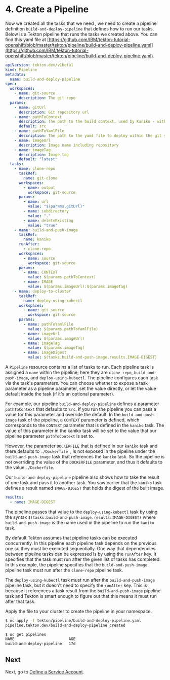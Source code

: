 # 4. Create a Pipeline

Now we created all the tasks that we need , we need to create a pipeline definition `build-and-deploy-pipeline` that defines how to run our tasks. Below is a Tekton pipeline that runs the tasks we created above. You can find this yaml file at [https://github.com/IBM/tekton-tutorial-openshift/blob/master/tekton/pipeline/build-and-deploy-pipeline.yaml](https://github.com/IBM/tekton-tutorial-openshift/blob/master/tekton/pipeline/build-and-deploy-pipeline.yaml).

```yaml
apiVersion: tekton.dev/v1beta1
kind: Pipeline
metadata:
  name: build-and-deploy-pipeline
spec:
  workspaces:
    - name: git-source
      description: The git repo
  params:
    - name: gitUrl
      description: Git repository url
    - name: pathToContext
      description: The path to the build context, used by Kaniko - within the workspace
      default: src
    - name: pathToYamlFile
      description: The path to the yaml file to deploy within the git source
    - name: imageUrl
      description: Image name including repository
    - name: imageTag
      description: Image tag
      default: "latest"
  tasks:
    - name: clone-repo
      taskRef:
        name: git-clone
      workspaces:
        - name: output
          workspace: git-source
      params:
        - name: url
          value: "$(params.gitUrl)"
        - name: subdirectory
          value: "."
        - name: deleteExisting
          value: "true"
    - name: build-and-push-image
      taskRef:
        name: kaniko
      runAfter:
        - clone-repo
      workspaces:
        - name: source
          workspace: git-source
      params:
        - name: CONTEXT
          value: $(params.pathToContext)
        - name: IMAGE
          value: $(params.imageUrl):$(params.imageTag)
    - name: deploy-to-cluster
      taskRef:
        name: deploy-using-kubectl
      workspaces:
        - name: git-source
          workspace: git-source
      params:
        - name: pathToYamlFile
          value: $(params.pathToYamlFile)
        - name: imageUrl
          value: $(params.imageUrl)
        - name: imageTag
          value: $(params.imageTag)
        - name: imageDigest
          value: $(tasks.build-and-push-image.results.IMAGE-DIGEST)
```

A `Pipeline` resource contains a list of tasks to run. Each pipeline task is assigned a `name` within the pipeline;  here they are `clone-repo`, `build-and-push-image`, and `deploy-using-kubectl`. The pipeline configures each task via the task's parameters. You can choose whether to expose a task parameter as a pipeline parameter, set the value directly, or let the value
default inside the task (if it's an optional parameter).  

For example, our pipeline `build-and-deploy-pipeline` defines a parameter `pathToContext` that defaults to `src`. If you run the pipeline you can pass a value for this parameter and override the default. In the `build-and-push-image` task of the pipeline, a `CONTEXT` parameter is defined, which corresponds to the `CONTEXT` parameter that is defined in the `kaniko` task. The value of this parameter in the kaniko task will be set to the value that our pipeline parameter `pathToContext` is set to.

However, the parameter `DOCKERFILE` that is defined in our `kaniko` task and there defaults to `./Dockerfile `, is not exposed in the pipeline under the `build-and-push-image` task that references the `kaniko` task. So the pipeline is not overriding the value of the `DOCKERFILE` parameter, and thus it defaults to the value `./Dockerfile`.

Our `build-and-deploy-pipeline` pipeline also shows how to take the result of one task and pass it to another task. You saw earlier that the `kaniko` task defines a result named `IMAGE-DIGEST` that holds the digest of the built image.

```yaml
results:
  - name: IMAGE-DIGEST
```

The pipeline passes that value to the `deploy-using-kubectl` task by using the syntax `$(tasks.build-and-push-image.results.IMAGE-DIGEST)` where `build-and-push-image` is the name used in the pipeline to run the `kaniko` task.

By default Tekton assumes that pipeline tasks can be executed concurrently. In this pipeline each pipeline task depends on the previous one so they must be executed sequentially. One way that dependencies between pipeline tasks can be expressed is by using the `runAfter` key. It specifies that the task must run after the given list of tasks has completed. In this example, the pipeline specifies that the `build-and-push-image` pipeline task must run after the `clone-repo` pipeline task.

The `deploy-using-kubectl` task must run after the `build-and-push-image` pipeline task, but it doesn't need to specify the `runAfter` key. This is because it references a task result from the `build-and-push-image` pipeline task and Tekton is smart enough to figure out that this means it must run after that task.

Apply the file to your cluster to create the pipeline in your namespace.

```bash
$ oc apply -f tekton/pipeline/build-and-deploy-pipeline.yaml
pipeline.tekton.dev/build-and-deploy-pipeline created

$ oc get pipelines
NAME                        AGE
build-and-deploy-pipeline   17d
```

## Next

Next, go to [Define a Service Account](5_create-service-account.md).
